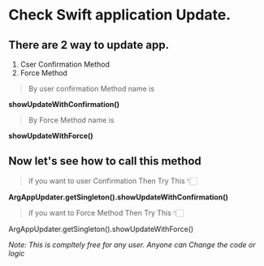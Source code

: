 # Check Swift application Update.

## There are 2 way to update app. 


1. Cser Confirmation Method
2. Force Method

> By user confirmation Method name is 

**showUpdateWithConfirmation()**

> By Force Method name is

**showUpdateWithForce()**


## Now let's see how to call this method


> if you want to user Confirmation Then Try This  👇🏻

**ArgAppUpdater.getSingleton().showUpdateWithConfirmation()**


> if you want to Force Method Then Try This  👇🏻

ArgAppUpdater.getSingleton().showUpdateWithForce()

*Note:  This is compltely free for any user. Anyone can Change the code or logic*
